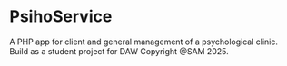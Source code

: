 # PsihoService
A PHP app for client and general management of a psychological clinic.
Build as a student project for DAW
Copyright @SAM 2025.
